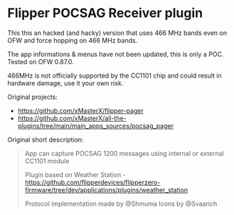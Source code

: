 # Flipper POCSAG Receiver plugin

This this an hacked (and hacky) version that uses 466 MHz bands even on OFW and force hopping on 466 MHz bands.

The app informations & menus have not been updated, this is only a POC. Tested on OFW 0.87.0.

466MHz is not officially supported by the CC1101 chip and could result in hardware damage, use it your own risk.

Original projects:
* https://github.com/xMasterX/flipper-pager
* https://github.com/xMasterX/all-the-plugins/tree/main/main_apps_sources/pocsag_pager

Original short description:
> App can capture POCSAG 1200 messages using internal or external CC1101 module
> 
> Plugin based on Weather Station - https://github.com/flipperdevices/flipperzero-firmware/tree/dev/applications/plugins/weather_station
> 
> Protocol implementation made by @Shmuma
> Icons by @Svaarich
